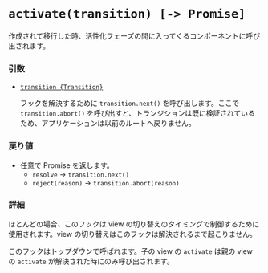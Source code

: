 # `activate(transition) [-> Promise]`

作成されて移行した時、活性化フェーズの間に入ってくるコンポーネントに呼び出されます。

### 引数

- [`transition {Transition}`](hooks.md#transition-object)

  フックを解決するために `transition.next()` を呼び出します。ここで `transition.abort()` を呼び出すと、トランジションは既に検証されているため、アプリケーションは以前のルートへ戻りません。

### 戻り値

- 任意で Promise を返します。
  - `resolve` -> `transition.next()`
  - `reject(reason)` -> `transition.abort(reason)`

### 詳細

ほとんどの場合、このフックは view の切り替えのタイミングで制御するために使用されます。view の切り替えはこのフックは解決されるまで起こりません。

このフックはトップダウンで呼ばれます。子の view の `activate` は親の view の `activate` が解決された時にのみ呼び出されます。
